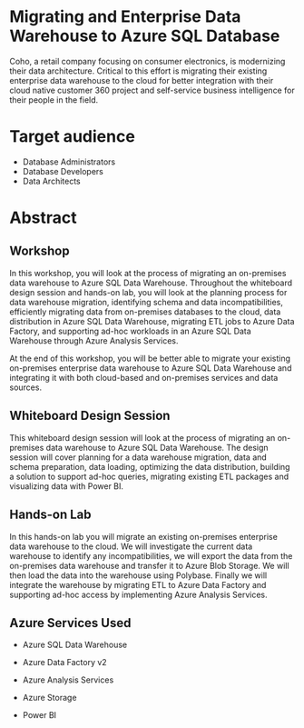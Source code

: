 # Migrating and Enterprise Data Warehouse to Azure SQL Database

Coho, a retail company focusing on consumer electronics, is modernizing their data architecture. Critical to this effort is migrating their existing enterprise data warehouse to the cloud for better integration with their cloud native customer 360 project and self-service business intelligence for their people in the field. 

# Target audience

- Database Administrators
- Database Developers 
- Data Architects

# Abstract

## Workshop

In this workshop, you will look at the process of migrating an on-premises data warehouse to Azure SQL Data Warehouse. Throughout the whiteboard design session and hands-on lab, you will look at the planning process for data warehouse migration, identifying schema and data incompatibilities, efficiently migrating data from on-premises databases to the cloud, data distribution in Azure SQL Data Warehouse, migrating ETL jobs to Azure Data Factory, and supporting ad-hoc workloads in an Azure SQL Data Warehouse through Azure Analysis Services.  

At the end of this workshop, you will be better able to migrate your existing on-premises enterprise data warehouse to Azure SQL Data Warehouse and integrating it with both cloud-based and on-premises services and data sources.

## Whiteboard Design Session

This whiteboard design session will look at the process of migrating an on-premises data warehouse to Azure SQL Data Warehouse. The design session will cover planning for a data warehouse migration, data and schema preparation, data loading, optimizing the data distribution, building a solution to support ad-hoc queries, migrating existing ETL packages and visualizing data with Power BI. 

## Hands-on Lab

In this hands-on lab you will migrate an existing on-premises enterprise data warehouse to the cloud. We will investigate the current data warehouse to identify any incompatibilities, we will export the data from the on-premises data warehouse and transfer it to Azure Blob Storage. We will then load the data into the warehouse using Polybase. Finally we will integrate the warehouse by migrating ETL to Azure Data Factory and supporting ad-hoc access by implementing Azure Analysis Services.

## Azure Services Used 

- Azure SQL Data Warehouse

- Azure Data Factory v2

- Azure Analysis Services

- Azure Storage

- Power BI

